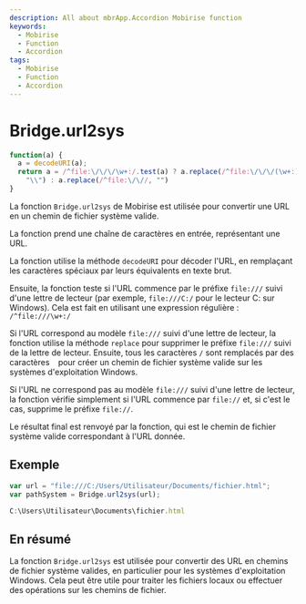 ```yaml
---
description: All about mbrApp.Accordion Mobirise function
keywords:
  - Mobirise
  - Function
  - Accordion
tags:
  - Mobirise
  - Function
  - Accordion
---
```


# Bridge.url2sys

```js
function(a) {
  a = decodeURI(a);
  return a = /^file:\/\/\/\w+:/.test(a) ? a.replace(/^file:\/\/\/(\w+:)/, "$1").replace(/\//g,
    "\\") : a.replace(/^file:\/\//, "")
}
```

La fonction `Bridge.url2sys` de Mobirise est utilisée pour convertir une URL en un chemin de fichier système valide.

La fonction prend une chaîne de caractères en entrée, représentant une URL.

La fonction utilise la méthode `decodeURI` pour décoder l'URL, en remplaçant les caractères spéciaux par leurs équivalents en texte brut.

Ensuite, la fonction teste si l'URL commence par le préfixe `file:///` suivi d'une lettre de lecteur (par exemple, `file:///C:/` pour le lecteur C: sur Windows). Cela est fait en utilisant une expression régulière : `/^file:///\w+:/`

Si l'URL correspond au modèle `file:///` suivi d'une lettre de lecteur, la fonction utilise la méthode `replace` pour supprimer le préfixe `file:///` suivi de la lettre de lecteur. Ensuite, tous les caractères `/` sont remplacés par des caractères ` ` pour créer un chemin de fichier système valide sur les systèmes d'exploitation Windows.

Si l'URL ne correspond pas au modèle `file:///` suivi d'une lettre de lecteur, la fonction vérifie simplement si l'URL commence par `file://` et, si c'est le cas, supprime le préfixe `file://`.

Le résultat final est renvoyé par la fonction, qui est le chemin de fichier système valide correspondant à l'URL donnée.

## Exemple

```js title="function"
var url = "file:///C:/Users/Utilisateur/Documents/fichier.html";
var pathSystem = Bridge.url2sys(url);
```

```js title="Result"
C:\Users\Utilisateur\Documents\fichier.html

```

## En résumé

La fonction `Bridge.url2sys` est utilisée pour convertir des URL en chemins de fichier système valides, en particulier pour les systèmes d'exploitation Windows. Cela peut être utile pour traiter les fichiers locaux ou effectuer des opérations sur les chemins de fichier.

